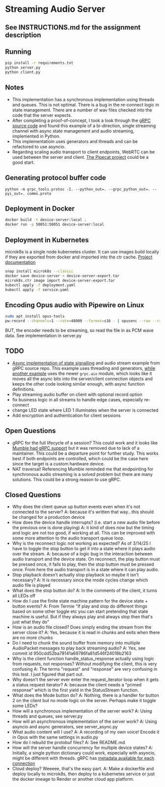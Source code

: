 # Streaming Audio Server

## See INSTRUCTIONS.md for the assignment description

## Running

```bash
pip install -r requirements.txt
python server.py
python client.py
```

## Notes

* This implementation has a synchronous implementation using threads and queues. This is not optimal. There is a bug in the re-connect logic in state management. There are a number of wav files checked into the code that the server expects.
* After completing a proof-of-concept, I took a look through the [gRPC source code](https://github.com/grpc/grpc/tree/master/examples/python/async_streaming) and found this example of a bi-direction, single streaming channel with async state management and audio streaming, implemented in Python.
* This implementatioin uses generators and threads and can be refactored to use asyncio.
* Regarding scaling audio transport to client endpoints, WebRTC can be used between the server and client. [The Pipecat project](https://github.com/pipecat-ai/pipecat) could be a good start.

## Generating protocol buffer code

`python -m grpc_tools.protoc -I. --python_out=. --grpc_python_out=. --pyi_out=. comms.proto`

## Deployment in Docker

```bash
docker build -t device-server:local .
docker run -p 50051:50051 device-server:local
```

## Deployment in Kubernetes

microk8s is a single node kubernetes cluster. It can use images build locally if they are exported from docker and imported into the ctr cache. [Project documentation](https://microk8s.io/docs/registry-images)

```bash
snap install microk8s --classic
docker save device-server > device-server-export.tar
microk8s.ctr image import device-server-export.tar
kubectl apply -f deployment.yaml
kubectl apply -f service.yaml
```

## Encoding Opus audio with Pipewire on Linux

```bash
sudo apt install opus-tools
pw-record --channels=1 --rate=48000 --format=s16 - | opusenc --raw --raw-rate 48000 --raw-chan 1 - playback.opus
```

BUT, the encoder needs to be streaming, so read the file in as PCM wave data. See implementation in server.py

## TODO

* [Async implementation of state signalling](https://github.com/grpc/grpc/tree/master/examples/python/async_streaming) and audio stream example from gRPC source repo. This example uses threading and generators, [while another example](https://github.com/grpc/grpc/blob/master/examples/python/helloworld/async_greeter_server.py#L34) uses the newer `grpc.aio` module, which looks like it moves all the async bits into the server/client connection objects and keeps the other code looking similar enough, with async function definitions.
* Play streaming audio buffer on client with optional record option
* fix business logic in all streams to handle edge cases, especially re-connect
* change LED state where LED 1 illuminates when the server is connected
* Add encryption and authentication for client sessions

## Open Questions

* gRPC for the full lifecycle of a session? This could work and it looks like [Mumble had gRPC support](https://github.com/mumble-voip/mumble/pull/5552)  but it was removed due to lack of a maintainer. This could be a departure point for further study. This works best if both endpoints are controlled, which could be the case here since the target is a custom hardware device.
* NAT traversal! Referencing Mumble reminded me that endpointing for synchronous audio streaming is a solved problem but there are many solutions. This could be a strong reason to use gRPC.

## Closed Questions

* Why does the client queue up button events even when it's not connected to the server?
  A: because it's written that way...this should be changed for a production device
* How does the device handle interrupts? (i.e. start a new audio file before the previous one is done playing)
  A: it kind of does now but the timing and logic are not too good, if working at all. This can be improved with some more attention to the audio transport queue loop.
* Why is the reconnect logic not working as expected? As of 3/14/25 I have to toggle the stop button to get it into a state where it plays audio over the stream.
  A: because of a logic bug in the interaction between audio transport and the device state. On reconnect, the play button must be pressed once, it fails to play, then the stop button must be pressed once. From here the audio transport is in a state where it can play audio.
* Stop playback doesn't actually stop playback so maybe it isn't necessary?
  A: It is necessary since the mode cycles change which audio file is played
* What does the stop button do?
  A: In the comments of the client, it turns all LEDs off
* How do I use the finite state machine pattern for the device state + button events?
  A: From Termie "If play and stop do different things based on some other toggle etc you can start pretending that state machine is useful. But if they always play and always stop then that's just what they do"
* How is an audio file closed? Does simply ending the stream from the server close it?
  A: Yes, because it is read in chunks and exits when there are no more chunks
* Do I need to chunk the sound buffer from memory into multiple AudioPacket messages to play back streaming audio?
  A: Yes, see commit id 950cdd52ba78141a69786fa81d546f24018b2163
* Why is the client function handle_status_response actually using logic from requests, not responses? Without modifying the client, this is very confusing
  A: The terms "request" and "response" are very confusing in this test. I just figured that part out.
* Why doesn't the server ever enter the request_iterator loop when it gets a status request iterator?
  A: because the client needs a "primed response" which is the first yield in the StatusStream function.
* What does the Mode button do?
  A: Nothing, there is a handler for button 2 on the client but no mode logic on the server. Perhaps make it toggle some LEDs?
* How will a synchronous implementation of the server work?
  A: Using threads and queues, see server.py
* How will an asynchronous implementation of the server work?
  A: Using asyncio and async generators, see server_async.py
* What audio content will I use?
  A: A recording of my own voice! Encode it in Opus with the same settings in audio.py
* How do I rebuild the protobuf files?
  A: See README.md
* How will the server handle concurrency for multiple device states?
  A: Initially, a single python dictionary could work, especially with asyncio, might be different with threads. gRPC has [metadata available for each connection](https://grpc.io/docs/what-is-grpc/core-concepts/#bidirectional-streaming-rpc)
* Cloud deploy? Weeeee, that's the easy part.
  A: Make a dockerfile and deploy locally to microk8s, then deploy to a kubernetes service or just the docker imeage to Render or another cloud app platform.
